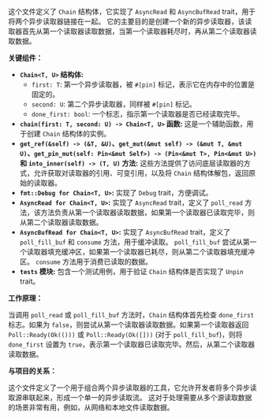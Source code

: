这个文件定义了 `Chain` 结构体，它实现了 `AsyncRead` 和 `AsyncBufRead` trait，用于将两个异步读取器链接在一起。 它的主要目的是创建一个新的异步读取器，该读取器首先从第一个读取器读取数据，当第一个读取器耗尽时，再从第二个读取器读取数据。

**关键组件：**

*   **`Chain<T, U>` 结构体:**
    *   `first: T`: 第一个异步读取器，被 `#[pin]` 标记，表示它在内存中的位置是固定的。
    *   `second: U`: 第二个异步读取器，同样被 `#[pin]` 标记。
    *   `done_first: bool`: 一个标志，指示第一个读取器是否已经读取完毕。
*   **`chain(first: T, second: U) -> Chain<T, U>` 函数:**  这是一个辅助函数，用于创建 `Chain` 结构体的实例。
*   **`get_ref(&self) -> (&T, &U)`、`get_mut(&mut self) -> (&mut T, &mut U)`、`get_pin_mut(self: Pin<&mut Self>) -> (Pin<&mut T>, Pin<&mut U>)` 和 `into_inner(self) -> (T, U)` 方法:**  这些方法提供了访问底层读取器的方式，允许获取对读取器的引用、可变引用，以及将 `Chain` 结构体解包，返回原始的读取器。
*   **`fmt::Debug for Chain<T, U>`:** 实现了 `Debug` trait，方便调试。
*   **`AsyncRead for Chain<T, U>`:**  实现了 `AsyncRead` trait，定义了 `poll_read` 方法，该方法负责从第一个读取器读取数据，如果第一个读取器已读取完毕，则从第二个读取器读取数据。
*   **`AsyncBufRead for Chain<T, U>`:** 实现了 `AsyncBufRead` trait，定义了 `poll_fill_buf` 和 `consume` 方法，用于缓冲读取。 `poll_fill_buf` 尝试从第一个读取器填充缓冲区，如果第一个读取器已耗尽，则从第二个读取器填充缓冲区。 `consume` 方法用于消费已读取的数据。
*   **`tests` 模块:** 包含一个测试用例，用于验证 `Chain` 结构体是否实现了 `Unpin` trait。

**工作原理：**

当调用 `poll_read` 或 `poll_fill_buf` 方法时，`Chain` 结构体首先检查 `done_first` 标志。如果为 `false`，则尝试从第一个读取器读取数据。如果第一个读取器返回 `Poll::Ready(Ok(()))` 或 `Poll::Ready(Ok([]))` (对于 `poll_fill_buf`)，则将 `done_first` 设置为 `true`，表示第一个读取器已读取完毕。然后，从第二个读取器读取数据。

**与项目的关系：**

这个文件定义了一个用于组合两个异步读取器的工具，它允许开发者将多个异步读取源串联起来，形成一个单一的异步读取流。 这对于处理需要从多个源读取数据的场景非常有用，例如，从网络和本地文件读取数据。
